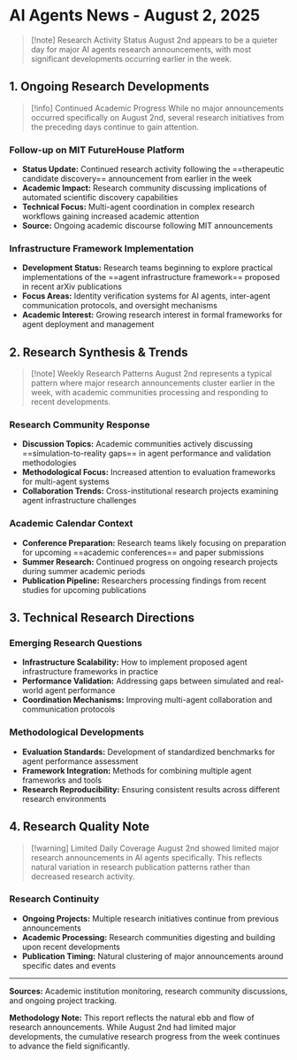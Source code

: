 # AI Agents News - August 2, 2025

> [!note] Research Activity Status
> August 2nd appears to be a quieter day for major AI agents research announcements, with most significant developments occurring earlier in the week.

## 1. Ongoing Research Developments

> [!info] Continued Academic Progress
> While no major announcements occurred specifically on August 2nd, several research initiatives from the preceding days continue to gain attention.

### **Follow-up on MIT FutureHouse Platform**
- **Status Update:** Continued research activity following the ==therapeutic candidate discovery== announcement from earlier in the week
- **Academic Impact:** Research community discussing implications of automated scientific discovery capabilities
- **Technical Focus:** Multi-agent coordination in complex research workflows gaining increased academic attention
- **Source:** Ongoing academic discourse following MIT announcements

### **Infrastructure Framework Implementation**
- **Development Status:** Research teams beginning to explore practical implementations of the ==agent infrastructure framework== proposed in recent arXiv publications
- **Focus Areas:** Identity verification systems for AI agents, inter-agent communication protocols, and oversight mechanisms
- **Academic Interest:** Growing research interest in formal frameworks for agent deployment and management

## 2. Research Synthesis & Trends

> [!note] Weekly Research Patterns
> August 2nd represents a typical pattern where major research announcements cluster earlier in the week, with academic communities processing and responding to recent developments.

### **Research Community Response**
- **Discussion Topics:** Academic communities actively discussing ==simulation-to-reality gaps== in agent performance and validation methodologies
- **Methodological Focus:** Increased attention to evaluation frameworks for multi-agent systems
- **Collaboration Trends:** Cross-institutional research projects examining agent infrastructure challenges

### **Academic Calendar Context**
- **Conference Preparation:** Research teams likely focusing on preparation for upcoming ==academic conferences== and paper submissions
- **Summer Research:** Continued progress on ongoing research projects during summer academic periods
- **Publication Pipeline:** Researchers processing findings from recent studies for upcoming publications

## 3. Technical Research Directions

### **Emerging Research Questions**
- **Infrastructure Scalability:** How to implement proposed agent infrastructure frameworks in practice
- **Performance Validation:** Addressing gaps between simulated and real-world agent performance
- **Coordination Mechanisms:** Improving multi-agent collaboration and communication protocols

### **Methodological Developments**
- **Evaluation Standards:** Development of standardized benchmarks for agent performance assessment
- **Framework Integration:** Methods for combining multiple agent frameworks and tools
- **Research Reproducibility:** Ensuring consistent results across different research environments

## 4. Research Quality Note

> [!warning] Limited Daily Coverage
> August 2nd showed limited major research announcements in AI agents specifically. This reflects natural variation in research publication patterns rather than decreased research activity.

### **Research Continuity**
- **Ongoing Projects:** Multiple research initiatives continue from previous announcements
- **Academic Processing:** Research communities digesting and building upon recent developments
- **Publication Timing:** Natural clustering of major announcements around specific dates and events

---

**Sources:** Academic institution monitoring, research community discussions, and ongoing project tracking.

**Methodology Note:** This report reflects the natural ebb and flow of research announcements. While August 2nd had limited major developments, the cumulative research progress from the week continues to advance the field significantly.